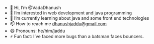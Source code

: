 - 👋 Hi, I’m @VadaDhanush
- 👀 I’m interested in web development and java programming
- 🌱 I’m currently learning about java and some front end technologies
- 📫 How to reach me dhanushjaddu@gmail.com
- 😄 Pronouns: he/him/jaddu
- ⚡ Fun fact: I’ve faced more bugs than a batsman faces bouncers.

<!---
VadaDhanush/VadaDhanush is a ✨ special ✨ repository because its `README.md` (this file) appears on your GitHub profile.
You can click the Preview link to take a look at your changes.
--->
